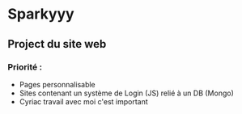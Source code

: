 # Sparkyyy
## Project du site web
### Priorité :
  * Pages personnalisable
  * Sites contenant un système de Login (JS) relié à un DB (Mongo)
  * Cyriac travail avec moi c'est important 
